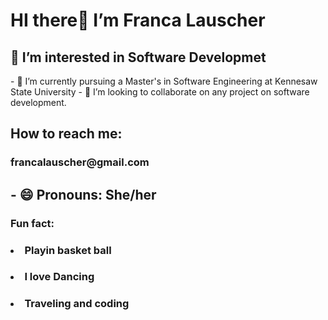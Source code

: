 <h1>HI there👋 I’m Franca Lauscher</h1>
<h2>👀 I’m interested in Software Developmet</h2>
- 🌱 I’m currently pursuing a Master's in Software Engineering at Kennesaw State University
- 💞️ I’m looking to collaborate on any project on software development.
<h2>How to reach me: <h3>francalauscher@gmail.com</h3><h2>
- 😄 Pronouns: She/her
<h3>Fun fact: 
<ull>
<h4><li>Playin basket ball</li></h4>
<h4><li>I love Dancing</li></h4>
<h4><li>Traveling and coding</li></h4>
</ull></h3>

<!---
FrancaFL/FrancaFL is a ✨ special ✨ repository because its `README.md` (this file) appears on your GitHub profile.
You can click the Preview link to take a look at your changes.
--->
